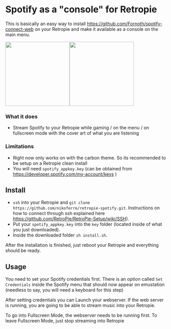 # Spotify as a "console" for Retropie

This is basically an easy way to install https://github.com/Fornoth/spotify-connect-web on your Retropie and make it available as a console on the main menu.

<img src="https://user-images.githubusercontent.com/8658960/35447446-85ddce6e-0296-11e8-9c74-3ed590ceb6aa.jpg" width="200" height="200"><img src="https://user-images.githubusercontent.com/8658960/35445914-f44aa9bc-0291-11e8-960a-ba479c33cd50.jpg" width="200" height="200">

### What it does

* Stream Spotify to your Retropie while gaming / on the menu / on fullscreen mode with the cover art of what you are listening

### Limitations

* Right now only works on with the carbon theme. So its recommended to be setup on a Retropie clean install
* You will need `spotify_appkey.key` (can be obtained from https://developer.spotify.com/my-account/keys )

## Install

- `ssh` into your Retropie and `git clone https://github.com/nikoferro/retropie-spotify.git`. Instructions on how to connect through ssh explained here https://github.com/RetroPie/RetroPie-Setup/wiki/SSH).
- Put your `spotify_appkey.key` into the `key` folder (located inside of what you just downloaded).
- Inside the downloaded folder `sh install.sh`.

After the installation is finished, just reboot your Retropie and everything should be ready.

## Usage

You need to set your Spotify credentials first. There is an option called `Set Credentials` inside the Spotify menu that should now appear on emustation (needless to say, you will need a keyboard for this step)

After setting credentials you can Launch your webserver. If the web server is running, you are going to be able to stream music into your Retropie.

To go into Fullscreen Mode, the webserver needs to be running first.
To leave Fullscreen Mode, just stop streaming into Retropie
